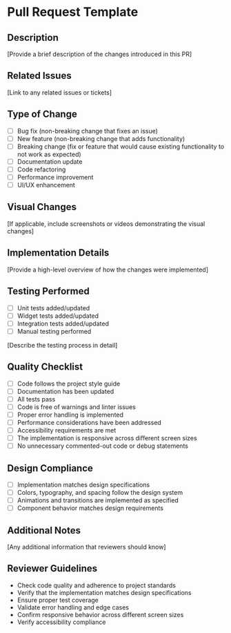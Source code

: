 # Pull Request Template

## Description

[Provide a brief description of the changes introduced in this PR]

## Related Issues

[Link to any related issues or tickets]

## Type of Change

- [ ] Bug fix (non-breaking change that fixes an issue)
- [ ] New feature (non-breaking change that adds functionality)
- [ ] Breaking change (fix or feature that would cause existing functionality to not work as expected)
- [ ] Documentation update
- [ ] Code refactoring
- [ ] Performance improvement
- [ ] UI/UX enhancement

## Visual Changes

[If applicable, include screenshots or videos demonstrating the visual changes]

## Implementation Details

[Provide a high-level overview of how the changes were implemented]

## Testing Performed

- [ ] Unit tests added/updated
- [ ] Widget tests added/updated
- [ ] Integration tests added/updated
- [ ] Manual testing performed

[Describe the testing process in detail]

## Quality Checklist

- [ ] Code follows the project style guide
- [ ] Documentation has been updated
- [ ] All tests pass
- [ ] Code is free of warnings and linter issues
- [ ] Proper error handling is implemented
- [ ] Performance considerations have been addressed
- [ ] Accessibility requirements are met
- [ ] The implementation is responsive across different screen sizes
- [ ] No unnecessary commented-out code or debug statements

## Design Compliance

- [ ] Implementation matches design specifications
- [ ] Colors, typography, and spacing follow the design system
- [ ] Animations and transitions are implemented as specified
- [ ] Component behavior matches design requirements

## Additional Notes

[Any additional information that reviewers should know]

## Reviewer Guidelines

- Check code quality and adherence to project standards
- Verify that the implementation matches design specifications
- Ensure proper test coverage
- Validate error handling and edge cases
- Confirm responsive behavior across different screen sizes
- Verify accessibility compliance
